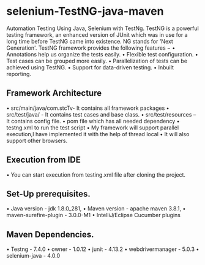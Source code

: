 # selenium-TestNG-java-maven
Automation Testing Using Java, Selenium with TestNg.
TestNG is a powerful testing framework, an enhanced version of JUnit which was in use for a long time before TestNG came into existence. NG stands for 'Next Generation'.
TestNG framework provides the following features −
•	Annotations help us organize the tests easily.
•	Flexible test configuration.
•	Test cases can be grouped more easily.
•	Parallelization of tests can be achieved using TestNG.
•	Support for data-driven testing.
•	Inbuilt reporting.

## Framework Architecture
•	src/main/java/com.stcTv- It contains all framework packages
•	src/test/java/ - It contains test cases and base class.
•	src/test/resources – It contains config file.
•	pom file which has all needed dependency
•	testng.xml to run the test script
•	My framework will support parallel execution,I have implemented it with the help of thread local
•	It will also support other browsers.

## Execution from IDE

•	You can start execution from testing.xml file after cloning the project.


## Set-Up prerequisites.

•	Java version - jdk 1.8.0_281,
•	Maven version - apache maven 3.8.1,
•	maven-surefire-plugin - 3.0.0-M1
•	IntelliJ/Eclipse Cucumber plugins

## Maven Dependencies.

•	Testng - 7.4.0
•	owner - 1.0.12
•	junit - 4.13.2
•	webdrivermanager - 5.0.3
•	selenium-java - 4.0.0






